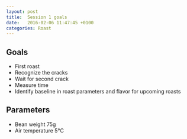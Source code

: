 ```yaml
---
layout: post
title:  Session 1 goals
date:   2016-02-06 11:47:45 +0100
categories: Roast
---
```


## Goals

* First roast
* Recognize the cracks
* Wait for second crack
* Measure time
* Identify baseline in roast parameters and flavor for upcoming roasts

## Parameters
* Bean weight 75g
* Air temperature 5°C
